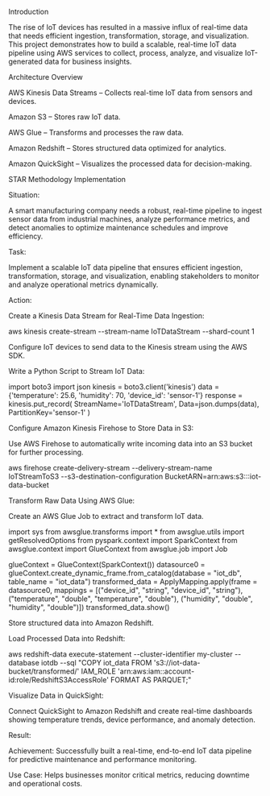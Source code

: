 Introduction

The rise of IoT devices has resulted in a massive influx of real-time data that needs efficient ingestion, transformation, storage, and visualization. This project demonstrates how to build a scalable, real-time IoT data pipeline using AWS services to collect, process, analyze, and visualize IoT-generated data for business insights.

Architecture Overview

AWS Kinesis Data Streams – Collects real-time IoT data from sensors and devices.

Amazon S3 – Stores raw IoT data.

AWS Glue – Transforms and processes the raw data.

Amazon Redshift – Stores structured data optimized for analytics.

Amazon QuickSight – Visualizes the processed data for decision-making.

STAR Methodology Implementation

Situation:

A smart manufacturing company needs a robust, real-time pipeline to ingest sensor data from industrial machines, analyze performance metrics, and detect anomalies to optimize maintenance schedules and improve efficiency.

Task:

Implement a scalable IoT data pipeline that ensures efficient ingestion, transformation, storage, and visualization, enabling stakeholders to monitor and analyze operational metrics dynamically.

Action:

Create a Kinesis Data Stream for Real-Time Data Ingestion:

aws kinesis create-stream --stream-name IoTDataStream --shard-count 1

Configure IoT devices to send data to the Kinesis stream using the AWS SDK.

Write a Python Script to Stream IoT Data:

import boto3
import json
kinesis = boto3.client('kinesis')
data = {'temperature': 25.6, 'humidity': 70, 'device_id': 'sensor-1'}
response = kinesis.put_record(
    StreamName='IoTDataStream',
    Data=json.dumps(data),
    PartitionKey='sensor-1'
)

Configure Amazon Kinesis Firehose to Store Data in S3:

Use AWS Firehose to automatically write incoming data into an S3 bucket for further processing.

aws firehose create-delivery-stream --delivery-stream-name IoTStreamToS3 --s3-destination-configuration BucketARN=arn:aws:s3:::iot-data-bucket

Transform Raw Data Using AWS Glue:

Create an AWS Glue Job to extract and transform IoT data.

import sys
from awsglue.transforms import *
from awsglue.utils import getResolvedOptions
from pyspark.context import SparkContext
from awsglue.context import GlueContext
from awsglue.job import Job

glueContext = GlueContext(SparkContext())
datasource0 = glueContext.create_dynamic_frame.from_catalog(database = "iot_db", table_name = "iot_data")
transformed_data = ApplyMapping.apply(frame = datasource0, mappings = [("device_id", "string", "device_id", "string"), ("temperature", "double", "temperature", "double"), ("humidity", "double", "humidity", "double")])
transformed_data.show()

Store structured data into Amazon Redshift.

Load Processed Data into Redshift:

aws redshift-data execute-statement --cluster-identifier my-cluster --database iotdb --sql "COPY iot_data FROM 's3://iot-data-bucket/transformed/' IAM_ROLE 'arn:aws:iam::account-id:role/RedshiftS3AccessRole' FORMAT AS PARQUET;"

Visualize Data in QuickSight:

Connect QuickSight to Amazon Redshift and create real-time dashboards showing temperature trends, device performance, and anomaly detection.

Result:

Achievement: Successfully built a real-time, end-to-end IoT data pipeline for predictive maintenance and performance monitoring.

Use Case: Helps businesses monitor critical metrics, reducing downtime and operational costs.

